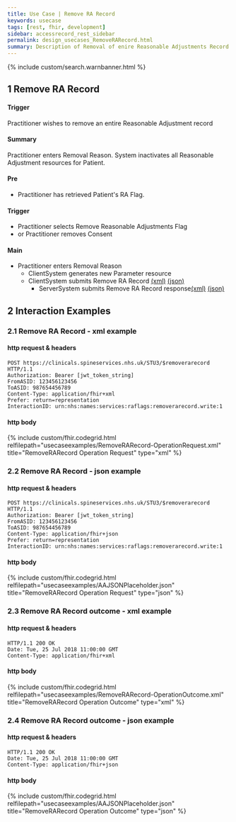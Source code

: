 ```yaml
---
title: Use Case | Remove RA Record
keywords: usecase
tags: [rest, fhir, development]
sidebar: accessrecord_rest_sidebar
permalink: design_usecases_RemoveRARecord.html
summary: Description of Removal of enire Reasonable Adjustments Record from Spine via the FHIR&reg; Reasonable Adjustments API
---
```

{% include custom/search.warnbanner.html %}

## 1 Remove RA Record ##

#### Trigger ####
Practitioner wishes to remove an entire Reasonable Adjustment record

#### Summary ####
Practitioner enters Removal Reason. System inactivates all Reasonable Adjustment resources for Patient.  

#### Pre ####
* Practitioner has retrieved Patient's RA Flag. 

#### Trigger ####
* Practitioner selects Remove Reasonable Adjustments Flag
* or Practitioner removes Consent

#### Main ####
* Practitioner enters Removal Reason
  * ClientSystem generates new Parameter resource 
  * ClientSystem submits Remove RA Record [(xml)](design_usecases_RemoveRARecord.html#21-remove-ra-record-operation---xml-example) [(json)](design_usecases_RemoveRARecord.html#21-remove-ra-record-operation---json-example)
    * ServerSystem submits Remove RA Record response[(xml)](design_usecases_RemoveRARecord.html#23-remove-ra-record-operation-outcome---xml-example) [(json)](design_usecases_RemoveRARecord.html#24-remove-ra-record-operation-outcome---json-example)

## 2 Interaction Examples ##

### 2.1 Remove RA Record - xml example ###
#### http request & headers ####
``` http
POST https://clinicals.spineservices.nhs.uk/STU3/$removerarecord HTTP/1.1
Authorization: Bearer [jwt_token_string]
FromASID: 123456123456
ToASID: 987654456789
Content-Type: application/fhir+xml
Prefer: return=representation
InteractionID: urn:nhs:names:services:raflags:removerarecord.write:1

```

#### http body ####
{% include custom/fhir.codegrid.html
relfilepath="usecaseexamples/RemoveRARecord-OperationRequest.xml"
title="RemoveRARecord Operation Request"
type="xml" %}

### 2.2 Remove RA Record - json example ###
#### http request & headers ####
``` http
POST https://clinicals.spineservices.nhs.uk/STU3/$removerarecord HTTP/1.1
Authorization: Bearer [jwt_token_string]
FromASID: 123456123456
ToASID: 987654456789
Content-Type: application/fhir+json
Prefer: return=representation
InteractionID: urn:nhs:names:services:raflags:removerarecord.write:1

```

#### http body ####
{% include custom/fhir.codegrid.html
relfilepath="usecaseexamples/AAJSONPlaceholder.json"
title="RemoveRARecord Operation Request"
type="json" %}

### 2.3 Remove RA Record outcome - xml example ###
#### http request & headers ####
``` http
HTTP/1.1 200 OK
Date: Tue, 25 Jul 2018 11:00:00 GMT
Content-Type: application/fhir+xml

```

#### http body ####
{% include custom/fhir.codegrid.html
relfilepath="usecaseexamples/RemoveRARecord-OperationOutcome.xml"
title="RemoveRARecord Operation Outcome"
type="xml" %}

### 2.4 Remove RA Record outcome - json example ###
#### http request & headers ####
``` http
HTTP/1.1 200 OK
Date: Tue, 25 Jul 2018 11:00:00 GMT
Content-Type: application/fhir+json

```

#### http body ####
{% include custom/fhir.codegrid.html
relfilepath="usecaseexamples/AAJSONPlaceholder.json"
title="RemoveRARecord Operation Outcome"
type="json" %}